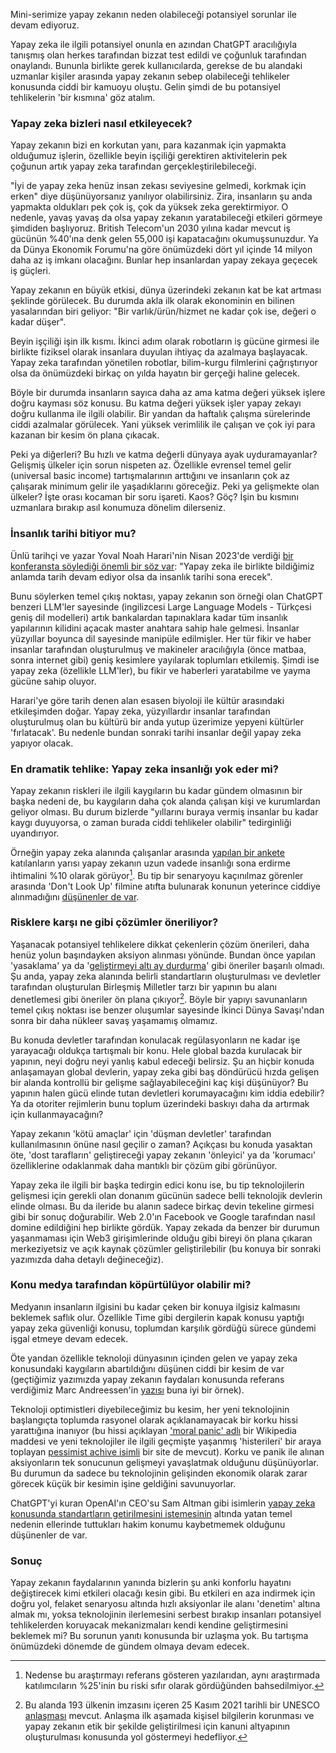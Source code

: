 Mini-serimize yapay zekanın neden olabileceği potansiyel sorunlar ile devam ediyoruz. 

Yapay zeka ile ilgili potansiyel onunla en azından ChatGPT aracılığıyla tanışmış olan herkes tarafından bizzat test edildi ve çoğunluk tarafından onaylandı. Bununla birlikte gerek kullanıcılarda, gerekse de bu alandaki uzmanlar kişiler arasında yapay zekanın sebep olabileceği tehlikeler konusunda ciddi bir kamuoyu oluştu. Gelin şimdi de bu potansiyel tehlikelerin 'bir kısmına' göz atalım. 

### Yapay zeka bizleri nasıl etkileyecek?

Yapay zekanın bizi en korkutan yanı, para kazanmak için yapmakta olduğumuz işlerin, özellikle beyin işçiliği gerektiren aktivitelerin pek çoğunun artık yapay zeka tarafından gerçekleştirilebileceği. 

"İyi de yapay zeka henüz insan zekası seviyesine gelmedi, korkmak için erken" diye düşünüyorsanız yanılıyor olabilirsiniz. Zira, insanların şu anda yapmakta oldukları pek çok iş, çok da yüksek zeka gerektirmiyor. O nedenle, yavaş yavaş da olsa yapay zekanın yaratabileceği etkileri görmeye şimdiden başlıyoruz. British Telecom'un 2030 yılına kadar mevcut iş gücünün %40'ına denk gelen 55,000 işi kapatacağını okumuşsunuzdur. Ya da Dünya Ekonomik Forumu'na göre önümüzdeki dört yıl içinde 14 milyon daha az iş imkanı olacağını. Bunlar hep insanlardan yapay zekaya geçecek iş güçleri.

Yapay zekanın en büyük etkisi, dünya üzerindeki zekanın kat be kat artması şeklinde görülecek. Bu durumda akla ilk olarak ekonominin en bilinen yasalarından biri geliyor: "Bir varlık/ürün/hizmet ne kadar çok ise, değeri o kadar düşer". 

Beyin işçiliği işin ilk kısmı. İkinci adım olarak robotların iş gücüne girmesi ile birlikte fiziksel olarak insanlara duyulan ihtiyaç da azalmaya başlayacak. Yapay zeka tarafından yönetilen robotlar, bilim-kurgu filmlerini çağrıştırıyor olsa da önümüzdeki birkaç on yılda hayatın bir gerçeği haline gelecek. 

Böyle bir durumda insanların sayıca daha az ama katma değeri yüksek işlere doğru kayması söz konusu. Bu katma değeri yüksek işler yapay zekayı doğru kullanma ile ilgili olabilir. Bir yandan da haftalık çalışma sürelerinde ciddi azalmalar görülecek. Yani yüksek verimlilik ile çalışan ve çok iyi para kazanan bir kesim ön plana çıkacak. 

Peki ya diğerleri? Bu hızlı ve katma değerli dünyaya ayak uyduramayanlar? Gelişmiş ülkeler için sorun nispeten az. Özellikle evrensel temel gelir (universal basic income) tartışmalarının arttığını ve insanların çok az çalışarak minimum gelir ile yaşadıklarını göreceğiz. Peki ya gelişmekte olan ülkeler? İşte orası kocaman bir soru işareti. Kaos? Göç? İşin bu kısmını uzmanlara bırakıp asıl konumuza dönelim dilerseniz. 

### İnsanlık tarihi bitiyor mu?

Ünlü tarihçi ve yazar Yoval Noah Harari'nin Nisan 2023'de verdiği [bir konferansta söylediği önemli bir söz var](https://youtu.be/LWiM-LuRe6w): "Yapay zeka ile birlikte bildiğimiz anlamda tarih devam ediyor olsa da insanlık tarihi sona erecek". 

Bunu söylerken temel çıkış noktası, yapay zekanın son örneği olan ChatGPT benzeri LLM'ler sayesinde (ingilizcesi Large Language Models - Türkçesi geniş dil modelleri) artık bankalardan tapınaklara kadar tüm insanlık yapılarının kilidini açacak master anahtara sahip hale gelmesi. İnsanlar yüzyıllar boyunca dil sayesinde manipüle edilmişler. Her tür fikir ve haber insanlar tarafından oluşturulmuş ve makineler aracılığıyla (önce matbaa, sonra internet gibi) geniş kesimlere yayılarak toplumları etkilemiş. Şimdi ise yapay zeka (özellikle LLM'ler), bu fikir ve haberleri yaratabilme ve yayma gücüne sahip oluyor. 

Harari'ye göre tarih denen alan esasen biyoloji ile kültür arasındaki etkileşimden doğar. Yapay zeka, yüzyıllardır insanlar tarafından oluşturulmuş olan bu kültürü bir anda yutup üzerimize yepyeni kültürler 'fırlatacak'. Bu nedenle bundan sonraki tarihi insanlar değil yapay zeka yapıyor olacak. 

### En dramatik tehlike: Yapay zeka insanlığı yok eder mi?

Yapay zekanın riskleri ile ilgili kaygıların bu kadar gündem olmasının bir başka nedeni de, bu kaygıların daha çok alanda çalışan kişi ve kurumlardan geliyor olması. Bu durum bizlerde "yıllarını buraya vermiş insanlar bu kadar kaygı duyuyorsa, o zaman burada ciddi tehlikeler olabilir" tedirginliği uyandırıyor. 

Örneğin yapay zeka alanında çalışanlar arasında [yapılan bir ankete](https://aiimpacts.org/2022-expert-survey-on-progress-in-ai/) katılanların yarısı yapay zekanın uzun vadede insanlığı sona erdirme ihtimalini %10 olarak görüyor[^1]. Bu tip bir senaryoyu kaçınılmaz görenler arasında 'Don't Look Up' filmine atıfta bulunarak konunun yeterince ciddiye alınmadığını [düşünenler de var](https://time.com/6273743/thinking-that-could-doom-us-with-ai/). 

### Risklere karşı ne gibi çözümler öneriliyor?

Yaşanacak potansiyel tehlikelere dikkat çekenlerin çözüm önerileri, daha henüz yolun başındayken aksiyon alınması yönünde. Bundan önce yapılan 'yasaklama' ya da '[geliştirmeyi altı ay durdurma](https://futureoflife.org/open-letter/pause-giant-ai-experiments/)' gibi öneriler başarılı olmadı. Şu anda, yapay zeka alanında belirli standartların oluşturulması ve devletler tarafından oluşturulan Birleşmiş Milletler tarzı bir yapının bu alanı denetlemesi gibi öneriler ön plana çıkıyor[^2]. Böyle bir yapıyı savunanların temel çıkış noktası ise benzer oluşumlar sayesinde İkinci Dünya Savaşı'ndan sonra bir daha nükleer savaş yaşamamış olmamız. 

Bu konuda devletler tarafından konulacak regülasyonların ne kadar işe yarayacağı oldukça tartışmalı bir konu. Hele global bazda kurulacak bir yapının, neyi doğru neyi yanlış kabul edeceği belirsiz. Şu an hiçbir konuda anlaşamayan global devlerin, yapay zeka gibi baş döndürücü hızda gelişen bir alanda kontrollü bir gelişme sağlayabileceğini kaç kişi düşünüyor? Bu yapının halen gücü elinde tutan devletleri korumayacağını kim iddia edebilir? Ya da otoriter rejimlerin bunu toplum üzerindeki baskıyı daha da artırmak için kullanmayacağını?

Yapay zekanın 'kötü amaçlar' için 'düşman devletler' tarafından kullanılmasının önüne nasıl geçilir o zaman? Açıkçası bu konuda yasaktan öte, 'dost tarafların' geliştireceği yapay zekanın 'önleyici' ya da 'korumacı' özelliklerine odaklanmak daha mantıklı bir çözüm gibi görünüyor. 

Yapay zeka ile ilgili bir başka tedirgin edici konu ise, bu tip teknolojilerin gelişmesi için gerekli olan donanım gücünün sadece belli teknolojik devlerin elinde olması. Bu da ileride bu alanın sadece birkaç devin tekeline girmesi gibi bir sonuç doğurabilir. Web 2.0'ın Facebook ve Google tarafından nasıl domine edildiğini hep birlikte gördük. Yapay zekada da benzer bir durumun yaşanmaması için Web3 girişimlerinde olduğu gibi bireyi ön plana çıkaran merkeziyetsiz ve açık kaynak çözümler geliştirilebilir (bu konuya bir sonraki yazımızda daha detaylı değineceğiz). 

### Konu medya tarafından köpürtülüyor olabilir mi?

Medyanın insanların ilgisini bu kadar çeken bir konuya ilgisiz kalmasını beklemek saflık olur. Özellikle Time gibi dergilerin kapak konusu yaptığı yapay zeka güvenliği konusu, toplumdan karşılık gördüğü sürece gündemi işgal etmeye devam edecek. 

Öte yandan özellikle teknoloji dünyasının içinden gelen ve yapay zeka konusundaki kaygıların abartıldığını düşünen ciddi bir kesim de var (geçtiğimiz yazımızda yapay zekanın faydaları konusunda referans verdiğimiz Marc Andreessen'in [yazısı](https://a16z.com/2023/06/06/ai-will-save-the-world/) buna iyi bir örnek).

Teknoloji optimistleri diyebileceğimiz bu kesim, her yeni teknolojinin başlangıçta toplumda rasyonel olarak açıklanamayacak bir korku hissi yarattığına inanıyor (bu hissi açıklayan ['moral panic' adlı](https://en.wikipedia.org/wiki/Moral_panic) bir Wikipedia maddesi ve yeni teknolojiler ile ilgili geçmişte yaşanmış 'histerileri' bir araya toplayan [pessimist achive isimli](https://newsletter.pessimistsarchive.org/9) bir site de mevcut). Korku ve panik ile alınan aksiyonların tek sonucunun gelişmeyi yavaşlatmak olduğunu düşünüyorlar. Bu durumun da sadece bu teknolojinin gelişinden ekonomik olarak zarar görecek küçük bir kesimin işine geldiğini savunuyorlar.

ChatGPT'yi kuran OpenAI'ın CEO'su Sam Altman gibi isimlerin [yapay zeka konusunda standartların getirilmesini istemesinin](https://www.euronews.com/next/2023/05/17/openais-sam-altman-calls-for-regulation-amid-fears-ai-could-cause-significant-harm-to-the-) altında yatan temel nedenin ellerinde tuttukları hakim konumu kaybetmemek olduğunu düşünenler de var. 

### Sonuç

Yapay zekanın faydalarının yanında bizlerin şu anki konforlu hayatını değiştirecek kimi etkileri olacağı kesin gibi. Bu etkileri en aza indirmek için doğru yol, felaket senaryosu altında hızlı aksiyonlar ile alanı 'denetim' altına almak mı, yoksa teknolojinin ilerlemesini serbest bırakıp insanları potansiyel tehlikelerden koruyacak mekanizmaları kendi kendine geliştirmesini beklemek mi? Bu sorunun yanıtı konusunda bir uzlaşma yok.  Bu tartışma önümüzdeki dönemde de gündem olmaya devam edecek. 


[^1]: Nedense bu araştırmayı referans gösteren yazılarıdan, aynı araştırmada katılımcıların %25'inin bu riski sıfır olarak gördüğünden bahsedilmiyor. 

[^2]: Bu alanda 193 ülkenin imzasını içeren 25 Kasım 2021 tarihli bir UNESCO [anlaşması](https://news.un.org/en/story/2021/11/1106612) mevcut. Anlaşma ilk aşamada kişisel bilgilerin korunması ve yapay zekanın etik bir şekilde geliştirilmesi için kanuni altyapının oluşturulması konusunda yol göstermeyi hedefliyor. 
